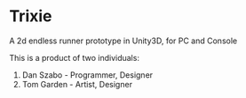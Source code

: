 # Trixie
A 2d endless runner prototype in Unity3D, for PC and Console

This is a product of two individuals:
1.  Dan Szabo - Programmer, Designer
2.  Tom Garden - Artist, Designer